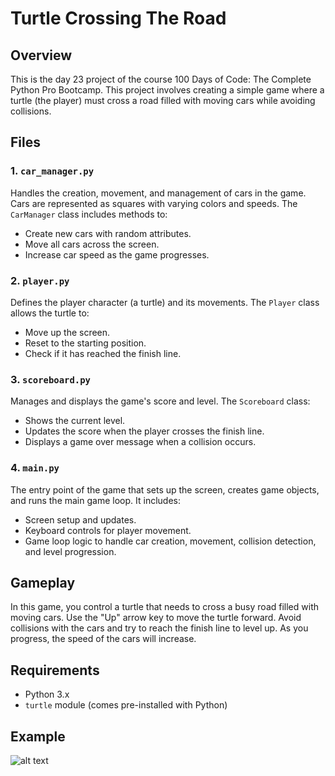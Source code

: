 

# Turtle Crossing The Road

## Overview
This is the day 23 project of the course 100 Days of Code: The Complete Python Pro Bootcamp. This project involves creating a simple game where a turtle (the player) must cross a road filled with moving cars while avoiding collisions. 

## Files

### 1. `car_manager.py`
Handles the creation, movement, and management of cars in the game. Cars are represented as squares with varying colors and speeds. The `CarManager` class includes methods to:
- Create new cars with random attributes.
- Move all cars across the screen.
- Increase car speed as the game progresses.

### 2. `player.py`
Defines the player character (a turtle) and its movements. The `Player` class allows the turtle to:
- Move up the screen.
- Reset to the starting position.
- Check if it has reached the finish line.

### 3. `scoreboard.py`
Manages and displays the game's score and level. The `Scoreboard` class:
- Shows the current level.
- Updates the score when the player crosses the finish line.
- Displays a game over message when a collision occurs.

### 4. `main.py`
The entry point of the game that sets up the screen, creates game objects, and runs the main game loop. It includes:
- Screen setup and updates.
- Keyboard controls for player movement.
- Game loop logic to handle car creation, movement, collision detection, and level progression.

## Gameplay
In this game, you control a turtle that needs to cross a busy road filled with moving cars. Use the "Up" arrow key to move the turtle forward. Avoid collisions with the cars and try to reach the finish line to level up. As you progress, the speed of the cars will increase.

## Requirements

- Python 3.x
- `turtle` module (comes pre-installed with Python)

## **Example**

![alt text](https://github.com/Bosaif39/example-pics/blob/main/D_23.PNG?raw=true)
